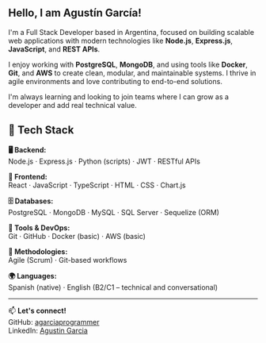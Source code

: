 ## Hello, I am Agustín García!

I'm a Full Stack Developer based in Argentina, focused on building scalable web applications with modern technologies like **Node.js**, **Express.js**, **JavaScript**, and **REST APIs**.

I enjoy working with **PostgreSQL**, **MongoDB**, and using tools like **Docker**, **Git**, and **AWS** to create clean, modular, and maintainable systems. I thrive in agile environments and love contributing to end-to-end solutions.

I'm always learning and looking to join teams where I can grow as a developer and add real technical value.

## 🧰 Tech Stack

**🖥️ Backend:**  
Node.js · Express.js · Python (scripts) · JWT · RESTful APIs

**🎨 Frontend:**  
React · JavaScript · TypeScript · HTML · CSS · Chart.js

**🗄️ Databases:**  
PostgreSQL · MongoDB · MySQL · SQL Server · Sequelize (ORM)

**🔧 Tools & DevOps:**  
Git · GitHub · Docker (basic) · AWS (basic)

**🧠 Methodologies:**  
Agile (Scrum) · Git-based workflows

**🌍 Languages:**  
Spanish (native) · English (B2/C1 – technical and conversational)

---

📫 **Let's connect!**  
GitHub: [agarciaprogrammer](https://github.com/agarciaprogrammer)  
LinkedIn: [Agustin Garcia](https://www.linkedin.com/in/agustingarcia-it/)
